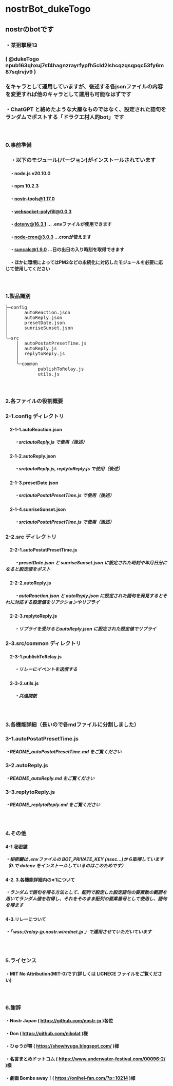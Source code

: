 # nostrBot_dukeTogo
## nostrのbotです
### ・某狙撃屋13
### ( @dukeTogo npub163qhxuj7sf4hagnzrayrfypfh5cld2lshcqzqsqpqc53fy6m87sqlrvjv9 )
### をキャラとして運用していますが、後述する各jsonファイルの内容を変更すれば他のキャラとして運用も可能なはずです
### ・ChatGPT と絡めたような大層なものではなく、設定された語句をランダムでポストする「ドラクエ村人的bot」です
##### 　

### 0.事前準備
### 　・以下のモジュール(バージョン)がインストールされています
#### 　・node.js v20.10.0
#### 　・npm 10.2.3
#### 　・nostr-tools@1.17.0
#### 　・websocket-polyfill@0.0.3
#### 　・dotenv@16.3.1 ... .envファイルが使用できます
#### 　・node-cron@3.0.3 ...cronが使えます
#### 　・suncalc@1.9.0 ...日の出日の入り時刻を取得できます
#### 　・ほかに環境によってはPM2などの永続化に対応したモジュールを必要に応じて使用してください
##### 　

### 1.製品識別
<pre>
├─config
│      autoReaction.json
│      autoReply.json
│      presetDate.json
│      sunriseSunset.json
│
└─src
    │  autoPostatPresetTime.js
    │  autoReply.js
    │  replytoReply.js
    │
    └─common
            publishToRelay.js
            utils.js
</pre>
##### 　
### 2.各ファイルの役割概要

### 2-1.config ディレクトリ
#### 　2-1-1.autoReaction.json
##### 　　・src\autoReply.js で使用（後述）
#### 　2-1-2.autoReply.json
##### 　　・src\autoReply.js, replytoReply.js で使用（後述）
#### 　2-1-3.presetDate.json
##### 　　・src\autoPostatPresetTime.js で使用（後述）
#### 　2-1-4.sunriseSunset.json
##### 　　・src\autoPostatPresetTime.js で使用（後述）

### 2-2.src ディレクトリ
#### 　2-2-1.autoPostatPresetTime.js
##### 　　・presetDate.json と sunriseSunset.json に設定された時刻や年月日分になると設定値をポスト
#### 　2-2-2.autoReply.js
##### 　　・autoReaction.json と autoReply.json に設定された語句を発見するとそれに対応する設定値をリアクションやリプライ
#### 　2-2-3.replytoReply.js
##### 　　・リプライを受けるとautoReply.json に設定された設定値でリプライ

### 2-3.src/common ディレクトリ
#### 　2-3-1.publishToRelay.js
##### 　　・リレーにイベントを送信する
#### 　2-3-2.utils.js
##### 　　・共通関数

##### 　

### 3.各機能詳細（長いので各mdファイルに分割しました）

### 3-1.autoPostatPresetTime.js
##### ・README_autoPostatPresetTime.md をご覧ください

### 3-2.autoReply.js
##### ・README_autoReply.md をご覧ください

### 3-3.replytoReply.js
##### ・README_replytoReply.md をご覧ください
##### 　

### 4.その他
#### 4-1.秘密鍵
##### ・秘密鍵は .envファイルの BOT_PRIVATE_KEY (nsec...)から取得しています（0.で dotenv をインストールしているのはこのためです）
#### 4-2. 3.各機能詳細内の※1について
##### ・ランダムで語句を得る方法として、配列で設定した設定語句の要素数の範囲を用いてランダム値を取得し、それをそのまま配列の要素番号として使用し、語句を得ます
#### 4-3.リレーについて
##### ・「 wss://relay-jp.nostr.wirednet.jp 」で運用させていただいています
##### 　

### 5.ライセンス
#### ・MIT No Attribution(MIT-0)です(詳しくは LICNECE ファイルをご覧ください)
##### 　

### 6.謝辞
#### ・Nostr Japan ( https://github.com/nostr-jp )各位
#### ・Don ( https://github.com/nikolat )様
#### ・ひゅうが霄 ( https://showhyuga.blogspot.com/ )様
#### ・名言まとめドットコム ( https://www.underwater-festival.com/00096-2/ )様
#### ・劇画 Bombs away！( https://onihei-fan.com/?p=10214 )様
